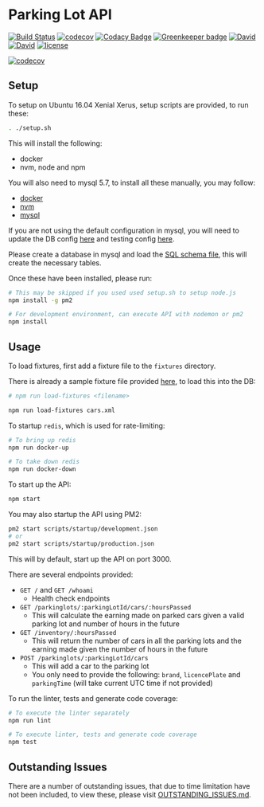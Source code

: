 # Parking Lot API

[![Build Status](https://travis-ci.org/suddi/parkinglot-api.svg?branch=master)](https://travis-ci.org/suddi/parkinglot-api)
[![codecov](https://codecov.io/gh/suddi/parkinglot-api/branch/master/graph/badge.svg)](https://codecov.io/gh/suddi/parkinglot-api)
[![Codacy Badge](https://api.codacy.com/project/badge/Grade/78fca57f78334b20b5a23cb9090977b0)](https://www.codacy.com/app/Suddi/parkinglot-api?utm_source=github.com&utm_medium=referral&utm_content=suddi/parkinglot-api&utm_campaign=badger)
[![Greenkeeper badge](https://badges.greenkeeper.io/suddi/parkinglot-api.svg)](https://greenkeeper.io/)
[![David](https://img.shields.io/david/suddi/parkinglot-api.svg)](https://david-dm.org/suddi/parkinglot-api)
[![David](https://img.shields.io/david/dev/suddi/parkinglot-api.svg)](https://david-dm.org/suddi/parkinglot-api?type=dev)
[![license](https://img.shields.io/github/license/suddi/parkinglot.svg)](https://github.com/suddi/parkinglot/LICENSE)

[![codecov](https://codecov.io/gh/suddi/parkinglot-api/branch/master/graphs/commits.svg)](https://codecov.io/gh/suddi/parkinglot-api)

## Setup

To setup on Ubuntu 16.04 Xenial Xerus, setup scripts are provided, to run these:

````sh
. ./setup.sh
````

This will install the following:
* docker
* nvm, node and npm

You will also need to mysql 5.7, to install all these manually, you may follow:
* [docker](https://docs.docker.com/engine/installation/)
* [nvm](https://github.com/creationix/nvm#install-script)
* [mysql](https://dev.mysql.com/doc/refman/5.7/en/installing.html)

If you are not using the default configuration in mysql, you will need to update the DB config [here](/config/primitive/db.js) and testing config [here](/test/db_utils.js).

Please create a database in mysql and load the [SQL schema file](/scripts/schema.sql), this will create the necessary tables.

Once these have been installed, please run:

````sh
# This may be skipped if you used used setup.sh to setup node.js
npm install -g pm2

# For development environment, can execute API with nodemon or pm2
npm install
````

## Usage

To load fixtures, first add a fixture file to the `fixtures` directory.

There is already a sample fixture file provided [here](/fixtures/cars.xml), to load this into the DB:

````sh
# npm run load-fixtures <filename>

npm run load-fixtures cars.xml
````

To startup `redis`, which is used for rate-limiting:

````sh
# To bring up redis
npm run docker-up

# To take down redis
npm run docker-down
````

To start up the API:

````sh
npm start
````

You may also startup the API using PM2:

````sh
pm2 start scripts/startup/development.json
# or
pm2 start scripts/startup/production.json
````

This will by default, start up the API on port 3000.

There are several endpoints provided:
* `GET /` and `GET /whoami`
  * Health check endpoints
* `GET /parkinglots/:parkingLotId/cars/:hoursPassed`
  * This will calculate the earning made on parked cars given a valid parking lot and number of hours in the future
* `GET /inventory/:hoursPassed`
  * This will return the number of cars in all the parking lots and the earning made given the number of hours in the future
* `POST /parkinglots/:parkingLotId/cars`
  * This will add a car to the parking lot
  * You only need to provide the following: `brand`, `licencePlate` and `parkingTime` (will take current UTC time if not provided)

To run the linter, tests and generate code coverage:

````sh
# To execute the linter separately
npm run lint

# To execute linter, tests and generate code coverage
npm test
````

## Outstanding Issues

There are a number of outstanding issues, that due to time limitation have not been included, to view these, please visit [OUTSTANDING_ISSUES.md](/OUTSTANDING_ISSUES.md).
